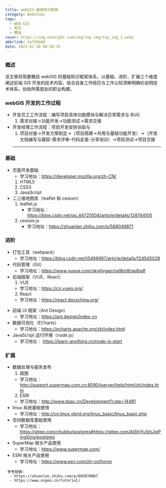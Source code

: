 ```yaml
---
title: webGIS-基础知识框架
category: WebStudy
tags:
  - WEB-GIS
  - 知识
  - 概括
cover: https://img.nonnight.com/img/top-img/top_img_1.webp
abbrlink: 5af50b98
date: 2023-01-30 08:38:35
---
```


### 概述

该文章将简要概括 webGIS 的基础知识框架体系，以基础、进阶、扩展三个维度阐述前端 GIS 开发的技术内容，结合自身工作经历与工作认知清晰明确的说明技术体系，协助所需朋友的职业构建。

### webGIS 开发的工作过程

- 开发员工工作流程：编写项目具体功能模块与解决日常需求与 BUG
  1. 需求对接->功能开发->功能测试->需求交接
- 开发经理工作流程：项目开发安排协助与
  1. 项目对接->开发方案制定->（项目搭建->共用与基础功能开发）->（开发文档编写与跟踪-需求评审-代码走查-分享培训）->项目测试->项目交接
  ***

### 基础

- 页面开发基础
  - 学习地址：https://developer.mozilla.org/zh-CN/
  1. HTML5
  2. CSS3
  3. JavaScript
- 二三维地图库（leaflet 和 cesium）
  1. leaflet.js
     - 学习地址：https://blog.csdn.net/qq_44725504/article/details/128744105
  2. cesium.js
     - 学习地址：https://zhuanlan.zhihu.com/p/588049871

### 进阶

- 打包工具（webpack）
  - 学习地址：https://blog.csdn.net/li5466667/article/details/124545028
- 代码管理（Git）
  - 学习地址：https://www.yuque.com/skyjilygao/na9bh8/qp8xdf
- 前端框架（VUE、React）
  1. VUE
  - 学习地址：https://cn.vuejs.org/
  2. React
  - 学习地址：https://react.docschina.org/

* 前端 UI 框架（Ant Design）
  - 学习地址：https://ant.design/index-cn
* 数据可视化（ECharts）
  - 学习地址：https://echarts.apache.org/zh/index.html
* JavaScript 运行环境（node.js）
  - 学习地址： https://learn-anything.cn/node-js-start

### 扩展

- 数据处理与服务发布
  1. 超图
  - 学习地址：http://support.supermap.com.cn:8090/iserver/help/html/zh/index.htm
  2. ESRI
  - 学习地址：http://www.dsac.cn/Development?cate=14481
- linux 系统基础使用
  - 学习地址：http://cn.linux.vbird.org/linux_basic/linux_basic.php
- 空间数据库基础使用
  - 学习地址：https://gitee.com/chubby/postgres#https://gitee.com/AiShiYuShiJiePingXing/postgres
- SuperMap 相关产品使用
  - 学习地址：https://www.supermap.com/
- ESRI 相关产品使用
  - 学习地址：https://www.esri.com/zh-cn/home

```
 参考链接:
  - https://zhuanlan.zhihu.com/p/603970067
  - https://www.osgeo.cn/tutorial/
```
